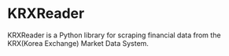 # KRXReader

KRXReader is a Python library for scraping financial data from the KRX(Korea Exchange) Market Data System.
